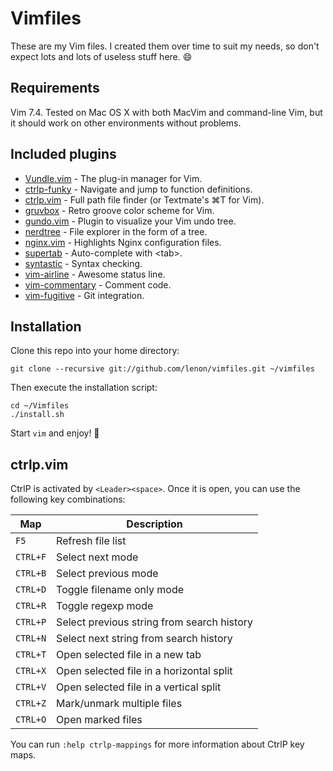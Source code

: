 # Vimfiles

These are my Vim files. I created them over time to suit my needs, so don't
expect lots and lots of useless stuff here. :smile:

## Requirements

Vim 7.4. Tested on Mac OS X with both MacVim and command-line Vim, but it should
work on other environments without problems.

## Included plugins

* [Vundle.vim] - The plug-in manager for Vim.
* [ctrlp-funky] - Navigate and jump to function definitions.
* [ctrlp.vim] - Full path file finder (or Textmate's ⌘T for Vim).
* [gruvbox] - Retro groove color scheme for Vim.
* [gundo.vim] - Plugin to visualize your Vim undo tree.
* [nerdtree] - File explorer in the form of a tree.
* [nginx.vim] - Highlights Nginx configuration files.
* [supertab] - Auto-complete with \<tab\>.
* [syntastic] - Syntax checking.
* [vim-airline] - Awesome status line.
* [vim-commentary] - Comment code.
* [vim-fugitive] - Git integration.

## Installation

Clone this repo into your home directory:

    git clone --recursive git://github.com/lenon/vimfiles.git ~/vimfiles

Then execute the installation script:

    cd ~/Vimfiles
    ./install.sh

Start `vim` and enjoy! :beer:

## ctrlp.vim

CtrlP is activated by `<Leader><space>`. Once it is open, you can use the
following key combinations:

| Map      | Description                                |
| -------- | ------------------------------------------ |
| `F5`     | Refresh file list                          |
| `CTRL+F` | Select next mode                           |
| `CTRL+B` | Select previous mode                       |
| `CTRL+D` | Toggle filename only mode                  |
| `CTRL+R` | Toggle regexp mode                         |
| `CTRL+P` | Select previous string from search history |
| `CTRL+N` | Select next string from search history     |
| `CTRL+T` | Open selected file in a new tab            |
| `CTRL+X` | Open selected file in a horizontal split   |
| `CTRL+V` | Open selected file in a vertical split     |
| `CTRL+Z` | Mark/unmark multiple files                 |
| `CTRL+O` | Open marked files                          |

You can run `:help ctrlp-mappings` for more information about CtrlP key maps.

[Vundle.vim]: https://github.com/gmarik/Vundle.vim
[ctrlp-funky]: https://github.com/tacahiroy/ctrlp-funky
[ctrlp.vim]: https://github.com/kien/ctrlp.vim
[gruvbox]: https://github.com/morhetz/gruvbox
[gundo.vim]: https://github.com/sjl/gundo.vim
[nerdtree]: https://github.com/scrooloose/nerdtree
[nginx.vim]: http://www.vim.org/scripts/script.php?script_id=1886
[supertab]: https://github.com/ervandew/supertab
[syntastic]: https://github.com/scrooloose/syntastic
[vim-airline]: https://github.com/bling/vim-airline
[vim-commentary]: https://github.com/tpope/vim-commentary
[vim-fugitive]: https://github.com/tpope/vim-fugitive
